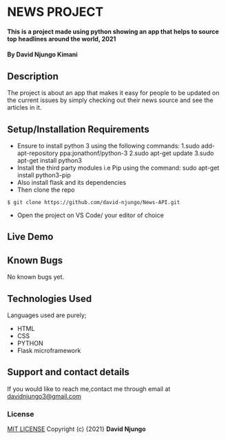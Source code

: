 # NEWS PROJECT
#### This is a project made using python showing an app that helps to source top headlines around the world, 2021
#### By **David Njungo Kimani**
## Description
The project is about an app that makes it easy for people to be updated on the current issues by simply checking out their news source and see the articles in it.
## Setup/Installation Requirements
* Ensure  to install python 3 using the following commands:
    1.sudo add-apt-repository ppa:jonathonf/python-3
    2.sudo apt-get update
    3.sudo apt-get install python3
* Install the third party modules i.e Pip using the command:
    sudo apt-get install python3-pip 
* Also install flask and its dependencies
* Then clone the repo 
```
$ git clone https://github.com/david-njungo/News-API.git 
```
* Open  the project on VS Code/ your editor of choice
## Live Demo

## Known Bugs
No known bugs yet.
## Technologies Used
Languages used are purely;
* HTML
* CSS 
* PYTHON
* Flask microframework
## Support and contact details
If you would like to reach me,contact me through email at davidnjungo3@gmail.com
### License
[MIT LICENSE](https://choosealicense.com/licenses/mit/)
Copyright (c) {2021} **David Njungo**